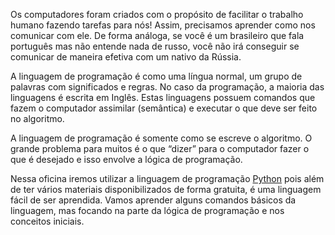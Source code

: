 Os computadores foram criados com o propósito de facilitar o trabalho humano fazendo tarefas para nós!
Assim, precisamos aprender como nos comunicar com ele. De forma análoga, se você é um brasileiro que fala português 
mas não entende nada de russo, você não irá conseguir se comunicar de maneira efetiva com um nativo da Rússia.

A linguagem de programação é como uma língua normal, um grupo de palavras com significados e regras. No caso da 
programação, a maioria das linguagens é escrita em Inglês. Estas linguagens possuem comandos que fazem o computador 
assimilar (semântica) e executar o que deve ser feito no algoritmo.

A linguagem de programação é somente como se escreve o algoritmo. O grande problema para muitos é o que “dizer” para 
o computador fazer o que é desejado e isso envolve a lógica de programação.

Nessa oficina iremos utilizar a linguagem de programação [Python](https://www.python.org/) pois além de ter 
vários materiais disponibilizados de forma gratuita, é uma linguagem fácil de ser aprendida. Vamos aprender alguns 
comandos básicos da linguagem, mas focando na parte da lógica de programação e nos conceitos iniciais.
